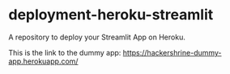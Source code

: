 # deployment-heroku-streamlit
A repository to  deploy your Streamlit App on Heroku.

This is the link to the dummy app: https://hackershrine-dummy-app.herokuapp.com/

